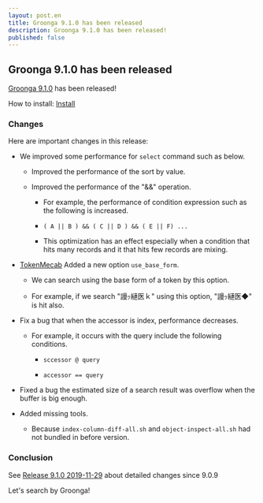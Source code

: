 ```yaml
---
layout: post.en
title: Groonga 9.1.0 has been released
description: Groonga 9.1.0 has been released!
published: false
---
```


## Groonga 9.1.0 has been released

[Groonga 9.1.0](/docs/news.html#release-9-1-0) has been released!

How to install: [Install](/docs/install.html)

### Changes

Here are important changes in this release:

* We improved some performance for `select` command such as below.

  * Improved the performance of the sort by value.

  * Improved the performance of the "&&" operation.

    * For example, the performance of condition expression such as the following is increased.

    * `( A || B ) && ( C || D ) && ( E || F) ...`

    * This optimization has an effect especially when a condition that hits many records and it that hits few records are mixing.

* [TokenMecab](/docs/reference/tokenizers/token_mecab.html) Added a new option ``use_base_form``.

  * We can search using the base form of a token by this option.

  * For example, if we search "謾ｯ縺医ｋ" using this option, "謾ｯ縺医◆" is hit also.

* Fix a bug that when the accessor is index, performance decreases.

  * For example, it occurs with the query include the following conditions.

    * `sccessor @ query`

    * `accessor == query`

* Fixed a bug the estimated size of a search result was overflow when the buffer is big enough.

* Added missing tools.

  * Because `index-column-diff-all.sh` and `object-inspect-all.sh` had not bundled in before version.

### Conclusion

See [Release 9.1.0 2019-11-29](/docs/news.html#release-9-1-0) about detailed changes since 9.0.9

Let's search by Groonga!
